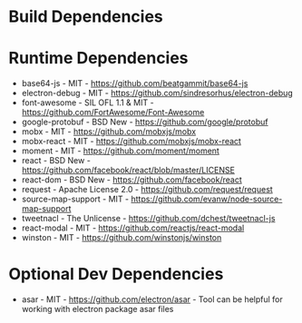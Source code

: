 # Build Dependencies


# Runtime Dependencies

* base64-js - MIT - https://github.com/beatgammit/base64-js
* electron-debug - MIT - https://github.com/sindresorhus/electron-debug
* font-awesome - SIL OFL 1.1 & MIT - https://github.com/FortAwesome/Font-Awesome
* google-protobuf - BSD New - https://github.com/google/protobuf
* mobx - MIT - https://github.com/mobxjs/mobx
* mobx-react - MIT - https://github.com/mobxjs/mobx-react
* moment - MIT - https://github.com/moment/moment
* react - BSD New - https://github.com/facebook/react/blob/master/LICENSE
* react-dom - BSD New - https://github.com/facebook/react
* request - Apache License 2.0 - https://github.com/request/request
* source-map-support - MIT - https://github.com/evanw/node-source-map-support
* tweetnacl - The Unlicense - https://github.com/dchest/tweetnacl-js
* react-modal - MIT - https://github.com/reactjs/react-modal
* winston - MIT - https://github.com/winstonjs/winston


# Optional Dev Dependencies

* asar - MIT - https://github.com/electron/asar - Tool can be helpful for working with electron package asar files
